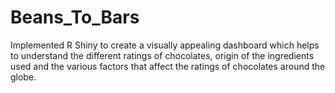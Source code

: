 # Beans_To_Bars
Implemented R Shiny to create a visually appealing dashboard which helps to understand the different ratings of chocolates, origin of the ingredients used and the various factors that affect the ratings of chocolates around the globe.
